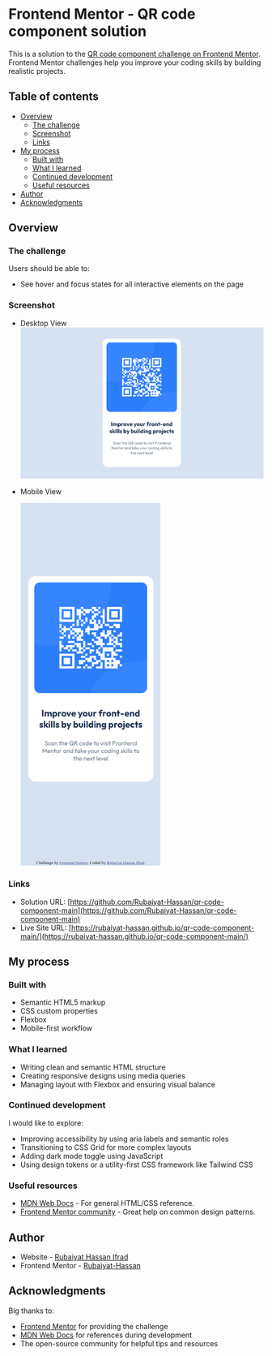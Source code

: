 # Frontend Mentor - QR code component solution

This is a solution to the [QR code component challenge on Frontend Mentor](https://www.frontendmentor.io/challenges/qr-code-component-iux_sIO_H). Frontend Mentor challenges help you improve your coding skills by building realistic projects. 

## Table of contents

- [Overview](#overview)
  - [The challenge](#the-challenge)
  - [Screenshot](#screenshot)
  - [Links](#links)
- [My process](#my-process)
  - [Built with](#built-with)
  - [What I learned](#what-i-learned)
  - [Continued development](#continued-development)
  - [Useful resources](#useful-resources)
- [Author](#author)
- [Acknowledgments](#acknowledgments)

## Overview

### The challenge

Users should be able to:

- See hover and focus states for all interactive elements on the page

### Screenshot
- Desktop View
![](./ScreenShot/Desktop-view.png)
- Mobile View

  ![](./ScreenShot/Mobile-view.png)


### Links

- Solution URL: [https://github.com/Rubaiyat-Hassan/qr-code-component-main](https://github.com/Rubaiyat-Hassan/qr-code-component-main)
- Live Site URL: [https://rubaiyat-hassan.github.io/qr-code-component-main/](https://rubaiyat-hassan.github.io/qr-code-component-main/)

## My process

### Built with

- Semantic HTML5 markup
- CSS custom properties
- Flexbox
- Mobile-first workflow


### What I learned

- Writing clean and semantic HTML structure
- Creating responsive designs using media queries
- Managing layout with Flexbox and ensuring visual balance

### Continued development

I would like to explore:

- Improving accessibility by using aria labels and semantic roles
- Transitioning to CSS Grid for more complex layouts
- Adding dark mode toggle using JavaScript
- Using design tokens or a utility-first CSS framework like Tailwind CSS

### Useful resources

- [MDN Web Docs](https://developer.mozilla.org/) - For general HTML/CSS reference.
- [Frontend Mentor community](https://www.frontendmentor.io/) - Great help on common design patterns.

## Author

- Website - [Rubaiyat Hassan Ifrad](https://github.com/Rubaiyat-Hassan)
- Frontend Mentor - [Rubaiyat-Hassan](https://www.frontendmentor.io/profile/Rubaiyat-Hassan)



## Acknowledgments

Big thanks to:
- [Frontend Mentor](https://www.frontendmentor.io/) for providing the challenge
- [MDN Web Docs](https://developer.mozilla.org/) for references during development
- The open-source community for helpful tips and resources
